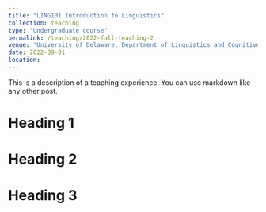 ```yaml
---
title: "LING101 Introduction to Linguistics"
collection: teaching
type: "Undergraduate course"
permalink: /teaching/2022-fall-teaching-2
venue: "University of Delaware, Department of Linguistics and Cognitive Science"
date: 2022-09-01
location: 
---
```


This is a description of a teaching experience. You can use markdown like any other post.

Heading 1
======

Heading 2
======

Heading 3
======
